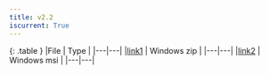 ```yaml
---
title: v2.2
iscurrent: True
---
```


{: .table }
|File | Type  |
|---|---|
|[link1](link) | Windows zip |
|---|---|
|[link2](link) | Windows msi |
|---|---|
